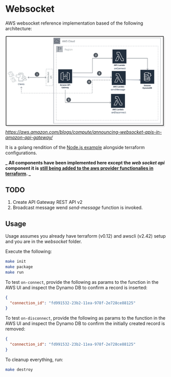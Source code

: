 # Websocket

AWS websocket reference implementation based of the following architecture:

![Websocket Architecture](docs/images/websockets-arch.png)
_https://aws.amazon.com/blogs/compute/announcing-websocket-apis-in-amazon-api-gateway/_

It is a golang rendition of the [Node.js example](https://github.com/aws-samples/simple-websockets-chat-app) alongside terraform configurations.

**_ All components have been implemented here except the *web socket api* component it is [still being added to the aws provider functionalies in terraform](https://github.com/terraform-providers/terraform-provider-aws/issues/7004). _**

## TODO

1. Create API Gateway REST API v2
1. Broadcast message wend _send-message_ function is invoked.

## Usage

Usage assumes you already have terraform (v0.12) and awscli (v2.42) setup and you are in the _websocket_ folder.

Execute the following:

```sh
make init
make package
make run
```

To test `on-connect`, provide the following as params to the function in the AWS UI and inspect the Dynamo DB to confirm a record is inserted:

```json
{
  "connection_id": "fd991532-23b2-11ea-978f-2e728ce88125"
}
```

To test `on-disconnect`, provide the following as params to the function in the AWS UI and inspect the Dynamo DB to confirm the initially created record is removed:

```json
{
  "connection_id": "fd991532-23b2-11ea-978f-2e728ce88125"
}
```

To cleanup everything, run:

```sh
make destroy
```
